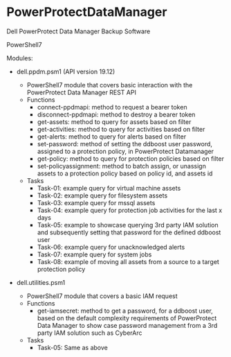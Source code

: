 # PowerProtectDataManager
Dell PowerProtect Data Manager Backup Software

PowerShell7

Modules: 
- dell.ppdm.psm1 (API version 19.12)
    - PowerShell7 module that covers basic interaction with the PowerProtect Data Manager REST API
    - Functions
        - connect-ppdmapi: method to request a bearer token
        - disconnect-ppdmapi: method to destroy a bearer token
        - get-assets: method to query for assets based on filter
        - get-activities: method to query for activities based on filter
        - get-alerts: method to query for alerts based on filter
        - set-password: method of setting the ddboost user password, assigned to a protection policy, in PowerProtect Datamanager
        - get-policy: method to query for protection policies based on filter
        - set-policyassignment: method to batch assign, or unassign assets to a protection policy based on policy id, and assets id
    - Tasks
        - Task-01: example query for virtual machine assets
        - Task-02: example query for filesystem assets
        - Task-03: example query for mssql assets
        - Task-04: example query for protection job activities for the last x days
        - Task-05: example to showcase querying 3rd party IAM solution and subsequently setting that password for the defined ddboost user
        - Task-06: example query for unacknowledged alerts
        - Task-07: example query for system jobs
        - Task-08: example of moving all assets from a source to a target protection policy

- dell.utilities.psm1
    - PowerShell7 module that covers a basic IAM request
    - Functions
        - get-iamsecret: method to get a password, for a ddboost user, based on the default complexity requirements of PowerProtect Data Manager to show case password management from a 3rd party IAM solution such as CyberArc
    - Tasks
        - Task-05: Same as above
